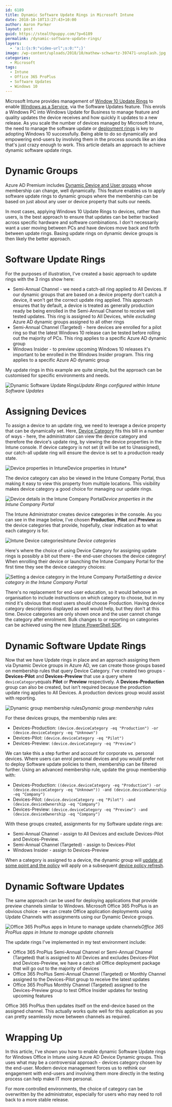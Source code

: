 ```yaml
---
id: 6189
title: Dynamic Software Update Rings in Microsoft Intune
date: 2018-10-10T13:27:43+10:00
author: Aaron Parker
layout: post
guid: https://stealthpuppy.com/?p=6189
permalink: /dynamic-software-update-rings/
layers:
  - 'a:1:{s:9:"video-url";s:0:"";}'
image: /wp-content/uploads/2018/10/mathew-schwartz-397471-unsplash.jpg
categories:
  - Microsoft
tags:
  - Intune
  - Office 365 ProPlus
  - Software Updates
  - Windows 10
---
```

Microsoft Intune provides management of [Window 10 Update Rings](https://docs.microsoft.com/en-us/intune/windows-update-for-business-configure) to enable [Windows as a Service](https://docs.microsoft.com/en-us/windows/deployment/update/waas-overview#servicing-channels), via the Software Updates feature. This enrols a Windows PC into Windows Update for Business to manage feature and quality updates the device receives and how quickly it updates to a new release. As you scale the number of devices managed by Microsoft Intune, the need to manage the software update or [deployment rings](https://blog.juriba.com/windows-10-deployment-rings) is key to adopting Windows 10 successfully. Being able to do so dynamically and empowering end-users by involving them in the process sounds like an idea that's just crazy enough to work. This article details an approach to achieve dynamic software update rings.

# Dynamic Groups 

Azure AD Premium includes [Dynamic Device and User groups](https://docs.microsoft.com/en-us/azure/active-directory/users-groups-roles/groups-create-rule) whose membership can change, well dynamically. This feature enables us to apply software update rings to dynamic groups where the membership can be based on just about any user or device property that suits our needs.

In most cases, applying Windows 10 Update Rings to devices, rather than users, is the best approach to ensure that updates can be better tracked across specific hardware and software combinations. I don't necessarily want a user moving between PCs and have devices move back and forth between update rings. Basing update rings on dynamic device groups is then likely the better approach.

# Software Update Rings

For the purposes of illustration, I've created a basic approach to update rings with the 3 rings show here:

  * Semi-Annual Channel - we need a catch-all ring applied to All Devices. If our dynamic groups that are based on a device property don't catch a device, it won't get the correct update ring applied. This approach ensures that by default, a device is treated as generally production ready be being enrolled in the Semi-Annual Channel to receive well tested updates. This ring is assigned to All Devices, while _excluding_ Azure AD dynamic groups assigned to all other rings
  * Semi-Annual Channel (Targeted) - here devices are enrolled for a pilot ring so that the latest Windows 10 release can be tested before rolling out the majority of PCs. This ring applies to a specific Azure AD dynamic group
  * Windows Insider - to preview upcoming Windows 10 releases it's important to be enrolled in the Windows Insider program. This ring applies to a specific Azure AD dynamic group

My update rings in this example are quite simple, but the approach can be customised for specific environments and needs.

![Dynamic Software Update Rings](https://stealthpuppy.com/wp-content/uploads/2018/10/SoftwareUpdateRings.png)*Update Rings configured within Intune Software Updates*

# Assigning Devices

To assign a device to an update ring, we need to leverage a device property that can be dynamically set. Here, [Device Category](https://docs.microsoft.com/en-us/intune/device-group-mapping) fits this bill in a number of ways - here, the administrator can view the device category and therefore the device's update ring, by viewing the device properties in the Intune console. If device category is not set (it will be set to Unassigned), our catch-all update ring will ensure the device is set to a production ready state.

![Device properties in Intune](https://stealthpuppy.com/wp-content/uploads/2018/10/IntuneDeviceProperties.png)Device properties in Intune*

The device category can also be viewed in the Intune Company Portal, thus making it easy to view this property from multiple locations. This visibility makes device category a good choice for managing our update rings.

![Device details in the Intune Company Portal](https://stealthpuppy.com/wp-content/uploads/2018/10/IntuneCompanyPortalDeviceDetails.png)*Device properties in the Intune Company Portal*

The Intune Administrator creates device categories in the console. As you can see in the image below, I've chosen **Production**, **Pilot** and **Preview** as the device categories that provide, hopefully, clear indication as to what each category is for.

![Intune Device categories](https://stealthpuppy.com/wp-content/uploads/2018/10/IntuneDevcecategories.png)*Intune Device categories*

Here's where the choice of using Device Category for assigning update rings is possibly a bit out there - the end-user chooses the device category! When enrolling their device or launching the Intune Company Portal for the first time they see the device category choices:

![Setting a device category in the Intune Company Portal](https://stealthpuppy.com/wp-content/uploads/2018/10/IntuneCompanyPortalDeviceCategory.png)*Setting a device category in the Intune Company Portal*

There's no replacement for end-user education, so it would behoove an organisation to include instructions on which category to choose, but in my mind it's obvious that most users should choose Production. Having device category descriptions displayed as well would help, but they don't at this time. Device categories are only shown once and the user cannot change the category after enrolment. Bulk changes to or reporting on categories can be achieved using the new [Intune PowerShell SDK](https://github.com/Microsoft/Intune-PowerShell-SDK).

# Dynamic Software Update Rings

Now that we have Update rings in place and an approach assigning them via Dynamic Device groups in Azure AD, we can create those groups based on membership rules that query Device Category. I've created two groups - **Devices-Pilot** and **Devices-Preview** that use a query where `deviceCategory`equals **Pilot** or **Preview** respectively. A **Devices-Production** group can also be created, but isn't required because the production update ring applies to All Devices. A production devices group would assist with reporting.

![Dynamic group membership rules](https://stealthpuppy.com/wp-content/uploads/2018/10/DynamicGroupRule.png)*Dynamic group membership rules*

For these devices groups, the membership rules are:

  * Devices-Production: `(device.deviceCategory -eq "Production") -or (device.deviceCategory -eq "Unknown")`
  * Devices-Pilot: `(device.deviceCategory -eq "Pilot")`
  * Devices-Preview: `(device.deviceCategory -eq "Preview")`

We can take this a step further and account for corporate vs. personal devices. Where users can enrol personal devices and you would prefer not to deploy Software update policies to them, membership can be filtered further. Using an advanced membership rule, update the group membership with:

  * Devices-Production: `((device.deviceCategory -eq "Production") -or (device.deviceCategory -eq "Unknown")) -and (device.deviceOwnership -eq "Company")`
  * Devices-Pilot: `(device.deviceCategory -eq "Pilot") -and (device.deviceOwnership -eq "Company")`
  * Devices-Preview: `(device.deviceCategory -eq "Preview") -and (device.deviceOwnership -eq "Company")`

With these groups created, assignments for my Software update rings are:

  * Semi-Annual Channel - assign to All Devices and exclude Devices-Pilot and Devices-Preview. 
  * Semi-Annual Channel (Targeted) - assign to Devices-Pilot
  * Windows Insider - assign to Devices-Preview

When a category is assigned to a device, the dynamic group will [update at some point and the policy](https://docs.microsoft.com/en-us/azure/active-directory/users-groups-roles/groups-troubleshooting) will apply on a subsequent [device policy refresh](https://docs.microsoft.com/en-au/intune/manage-settings-and-features-on-your-devices-with-microsoft-intune-policies).

# Dynamic Software Updates

The same approach can be used for deploying applications that provide preview channels similar to Windows. Microsoft Office 365 ProPlus is an obvious choice - we can create Office application deployments using Update Channels with assignments using our Dynamic Device groups.

![Office 365 ProPlus apps in Intune to manage update channels](https://stealthpuppy.com/wp-content/uploads/2018/10/Office365ProPlus.png)*Office 365 ProPlus apps in Intune to manage update channels*

The update rings I've implemented in my test environment include:

  * Office 365 ProPlus Semi-Annual Channel or Semi-Annual Channel (Targeted) that is assigned to All Devices and excludes Devices-Pilot and Devices-Preview, we have a catch all Office deployment package that will go out to the majority of devices
  * Office 365 ProPlus Semi-Annual Channel (Targeted) or Monthly Channel assigned to the Devices-Pilot group to receive the latest updates
  * Office 365 ProPlus Monthly Channel (Targeted) assigned to the Devices-Preview group to test Office Insider updates for testing upcoming features

Office 365 ProPlus then updates itself on the end-device based on the assigned channel. This actually works quite well for this application as you can pretty seamlessly move between channels as required.

# Wrapping Up

In this article, I've shown you how to enable dynamic Software Update rings for Windows Office in Intune using Azure AD Device Dynamic groups. This uses what may be a controversial approach - devices category chosen by the end-user. Modern device management forces us to rethink our engagement with end-users and involving them more directly in the testing process can help make IT more personal.

For more controlled environments, the choice of category can be overwritten by the administrator, especially for users who may need to roll back to a more stable release.
